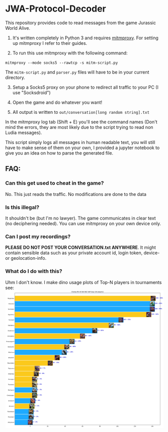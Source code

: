 # JWA-Protocol-Decoder
This repository provides code to read messages from the game Jurassic World Alive.

1. It's written completely in Python 3 and requires [mitmproxy](https://github.com/mitmproxy/mitmproxy).
For setting up mitmproxy I refer to their guides.

2. To run this use mitmproxy with the following command:
```
mitmproxy --mode socks5 --rawtcp -s mitm-script.py
```
The `mitm-script.py` and `parser.py` files will have to be in your current directory.

3. Setup a Socks5 proxy on your phone to redirect all traffic to your PC (I use "Socksdroid")

4. Open the game and do whatever you want!

5. All output is written to `out/conversation[long random string].txt`

In the mitmproxy log tab (Shift + E) you'll see the command names (Don't mind the errors, they are most likely due to the script trying to read non Ludia messages).

This script simply logs all messages in human readable text, you will still have to make sense of them on your own, I provided a jupyter notebook to give you an idea on how to parse the generated file.

## FAQ:
### Can this get used to cheat in the game?
No. This just reads the traffic. No modifications are done to the data

### Is this illegal?
It shouldn't be (but I'm no lawyer). The game communicates in clear text (no deciphering needed). You can use mitmproxy on your own device only.

### Can I post my recordings?
**PLEASE DO NOT POST YOUR CONVERSATION.txt ANYWHERE**. It might contain sensible data such as your private account id, login token, device- or geolocation-info.

### What do I do with this?
Uhm I don't know. I make dino usage plots of Top-N players in tournaments see: ![Example](Tournament_Champ%20RE%20All%20Skill%20BLT%20AEP-Top150.jpg)
